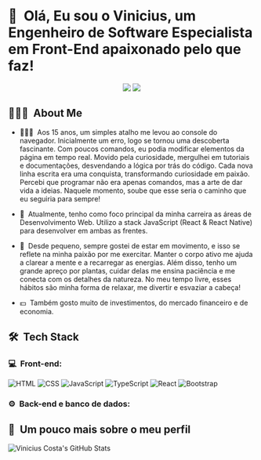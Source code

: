 <h1>👋 &nbsp;Olá, Eu sou o Vinicius, um Engenheiro de Software Especialista em Front-End apaixonado pelo que faz!</h1>
<p align="center">
<a href="https://www.linkedin.com/in/viniciusf-alves-costa/"><img src="https://img.shields.io/badge/-Vinicius%20Alves%20Costa-0077B5?style=flat-square&logo=Linkedin&logoColor=white"/></a>
<a href="mailto:viniciusalves.pcosta@gmail.com"><img src="https://img.shields.io/badge/-viniciusalves.pcosta@gmail.com-D14836?style=flat-square&logo=Gmail&logoColor=white"/></a>

</p>

<h2> 👨🏻‍💻 &nbsp;About Me </h2>

- 👨🏻‍💻 &nbsp;Aos 15 anos, um simples atalho me levou ao console do navegador. Inicialmente um erro, logo se tornou uma descoberta fascinante. Com poucos comandos, eu podia modificar elementos da página em tempo real. Movido pela curiosidade, mergulhei em tutoriais e documentações, desvendando a lógica por trás do código. Cada nova linha escrita era uma conquista, transformando curiosidade em paixão. Percebi que programar não era apenas comandos, mas a arte de dar vida a ideias. Naquele momento, soube que esse seria o caminho que eu seguiria para sempre!

- 🚀 &nbsp;Atualmente, tenho como foco principal da minha carreira as áreas de Desenvolvimento Web. Utilizo a stack JavaScript (React & React Native) para desenvolver em ambas as frentes.

- 🦿 &nbsp;Desde pequeno, sempre gostei de estar em movimento, e isso se reflete na minha paixão por me exercitar. Manter o corpo ativo me ajuda a clarear a mente e a recarregar as energias. Além disso, tenho um grande apreço por plantas, cuidar delas me ensina paciência e me conecta com os detalhes da natureza. No meu tempo livre, esses hábitos são minha forma de relaxar, me divertir e esvaziar a cabeça!

- 💵 &nbsp;Também gosto muito de investimentos, do mercado financeiro e de economia.

<h2> 🛠 &nbsp;Tech Stack</h2>
<h3>💻 &nbsp;Front-end:</h3>

![HTML](https://img.shields.io/badge/-HTML-333333?style=flat&logo=HTML5)
![CSS](https://img.shields.io/badge/-CSS-333333?style=flat&logo=CSS3&logoColor=1572B6)
![JavaScript](https://img.shields.io/badge/-JavaScript-333333?style=flat&logo=javascript)
![TypeScript](https://img.shields.io/badge/-TypeScript-333333?style=flat&logo=typescript&logoColor=2D79C7)
![React](https://img.shields.io/badge/-React-333333?style=flat&logo=react)
![Bootstrap](https://img.shields.io/badge/-Bootstrap-333333?style=flat&logo=Bootstrap)

<h3>⚙️ &nbsp;Back-end e banco de dados:</h3>


<h2>🚀 &nbsp;Um pouco mais sobre o meu perfil</h2>

![Vinicius Costa's GitHub Stats](https://github-readme-stats.vercel.app/api?username=viniacosta&show_icons=true&theme=radical)
